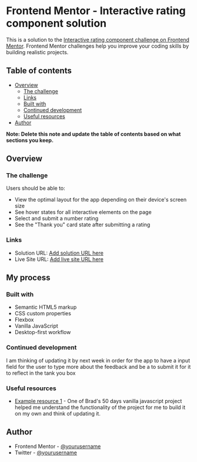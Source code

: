 # Frontend Mentor - Interactive rating component solution

This is a solution to the [Interactive rating component challenge on Frontend Mentor](https://www.frontendmentor.io/challenges/interactive-rating-component-koxpeBUmI). Frontend Mentor challenges help you improve your coding skills by building realistic projects.

## Table of contents

- [Overview](#overview)
  - [The challenge](#the-challenge)
  - [Links](#links)
  - [Built with](#built-with)
  - [Continued development](#continued-development)
  - [Useful resources](#useful-resources)
- [Author](#author)

**Note: Delete this note and update the table of contents based on what sections you keep.**

## Overview

### The challenge

Users should be able to:

- View the optimal layout for the app depending on their device's screen size
- See hover states for all interactive elements on the page
- Select and submit a number rating
- See the "Thank you" card state after submitting a rating

### Links

- Solution URL: [Add solution URL here](https://your-solution-url.com)
- Live Site URL: [Add live site URL here](https://your-live-site-url.com)

## My process

### Built with

- Semantic HTML5 markup
- CSS custom properties
- Flexbox
- Vanilla JavaScript
- Desktop-first workflow

### Continued development

I am thinking of updating it by next week in order for the app to have a input field for the user to type more about the feedback and be a to submit it for it to reflect in the tank you box

### Useful resources

- [Example resource 1](https://www.traversymedia.com) - One of Brad's 50 days vanilla javascript project helped me understand the functionality of the project for me to build it on my own and think of updating it.

## Author

- Frontend Mentor - [@yourusername](https://www.frontendmentor.io/profile/prime1999)
- Twitter - [@yourusername](https://www.twitter.com/YakubuMoshood)

